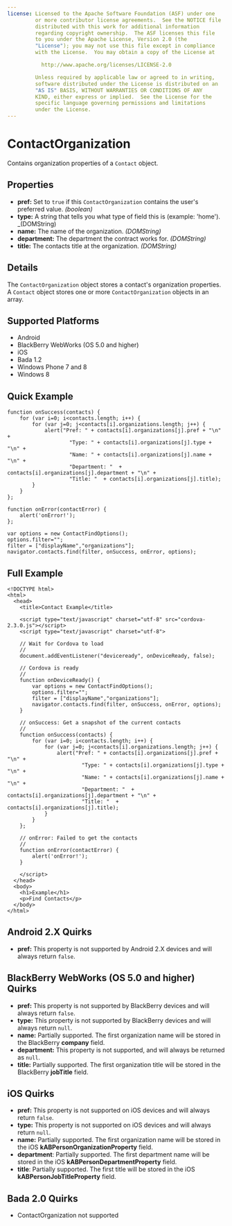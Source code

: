 ```yaml
---
license: Licensed to the Apache Software Foundation (ASF) under one
         or more contributor license agreements.  See the NOTICE file
         distributed with this work for additional information
         regarding copyright ownership.  The ASF licenses this file
         to you under the Apache License, Version 2.0 (the
         "License"); you may not use this file except in compliance
         with the License.  You may obtain a copy of the License at

           http://www.apache.org/licenses/LICENSE-2.0

         Unless required by applicable law or agreed to in writing,
         software distributed under the License is distributed on an
         "AS IS" BASIS, WITHOUT WARRANTIES OR CONDITIONS OF ANY
         KIND, either express or implied.  See the License for the
         specific language governing permissions and limitations
         under the License.
---
```


ContactOrganization
===================

Contains organization properties of a `Contact` object.

Properties
----------
- __pref:__ Set to `true` if this `ContactOrganization` contains the user's preferred value. _(boolean)_
- __type:__ A string that tells you what type of field this is (example: 'home'). _(DOMString)
- __name:__ The name of the organization. _(DOMString)_
- __department:__ The department the contract works for. _(DOMString)_
- __title:__ The contacts title at the organization. _(DOMString)_

Details
-------

The `ContactOrganization` object stores a contact's organization properties.  A `Contact` object stores one or more `ContactOrganization` objects in an array. 

Supported Platforms
-------------------

- Android
- BlackBerry WebWorks (OS 5.0 and higher)
- iOS
- Bada 1.2
- Windows Phone 7 and 8
- Windows 8

Quick Example
-------------

    function onSuccess(contacts) {
		for (var i=0; i<contacts.length; i++) {
			for (var j=0; j<contacts[i].organizations.length; j++) {
				alert("Pref: " + contacts[i].organizations[j].pref + "\n" +
						"Type: " + contacts[i].organizations[j].type + "\n" +
						"Name: " + contacts[i].organizations[j].name + "\n" + 
						"Department: "  + contacts[i].organizations[j].department + "\n" + 
						"Title: "  + contacts[i].organizations[j].title);
			}
		}
    };

    function onError(contactError) {
        alert('onError!');
    };

    var options = new ContactFindOptions();
	options.filter="";
	filter = ["displayName","organizations"];
    navigator.contacts.find(filter, onSuccess, onError, options);

Full Example
------------

    <!DOCTYPE html>
    <html>
      <head>
        <title>Contact Example</title>

        <script type="text/javascript" charset="utf-8" src="cordova-2.3.0.js"></script>
        <script type="text/javascript" charset="utf-8">

        // Wait for Cordova to load
        //
        document.addEventListener("deviceready", onDeviceReady, false);

        // Cordova is ready
        //
        function onDeviceReady() {
			var options = new ContactFindOptions();
			options.filter="";
			filter = ["displayName","organizations"];
			navigator.contacts.find(filter, onSuccess, onError, options);
        }
    
        // onSuccess: Get a snapshot of the current contacts
        //
		function onSuccess(contacts) {
			for (var i=0; i<contacts.length; i++) {
				for (var j=0; j<contacts[i].organizations.length; j++) {
					alert("Pref: " + contacts[i].organizations[j].pref + "\n" +
							"Type: " + contacts[i].organizations[j].type + "\n" +
							"Name: " + contacts[i].organizations[j].name + "\n" + 
							"Department: "  + contacts[i].organizations[j].department + "\n" + 
							"Title: "  + contacts[i].organizations[j].title);
				}
			}
		};
    
        // onError: Failed to get the contacts
        //
        function onError(contactError) {
            alert('onError!');
        }

        </script>
      </head>
      <body>
        <h1>Example</h1>
        <p>Find Contacts</p>
      </body>
    </html>
	

Android 2.X Quirks
------------------

- __pref:__ This property is not supported by Android 2.X devices and will always return `false`.

BlackBerry WebWorks (OS 5.0 and higher) Quirks
--------------------------------------------
- __pref:__ This property is not supported by BlackBerry devices and will always return `false`.
- __type:__ This property is not supported by BlackBerry devices and will always return `null`.
- __name:__ Partially supported.  The first organization name will be stored in the BlackBerry __company__ field.
- __department:__ This property is not supported, and will always be returned as `null`.
- __title:__ Partially supported.  The first organization title will be stored in the BlackBerry __jobTitle__ field.

iOS Quirks
-----------
- __pref:__ This property is not supported on iOS devices and will always return `false`.
- __type:__ This property is not supported on iOS devices and will always return `null`.
- __name:__ Partially supported.  The first organization name will be stored in the iOS __kABPersonOrganizationProperty__ field.
- __department__: Partially supported.  The first department name will be stored in the iOS __kABPersonDepartmentProperty__ field.
- __title__: Partially supported.  The first title will be stored in the iOS __kABPersonJobTitleProperty__ field.

Bada 2.0 Quirks
---------------
- ContactOrganization not supported
